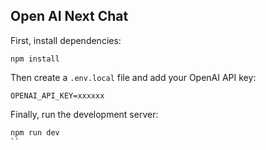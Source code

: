 ## Open AI Next Chat

First, install dependencies:

```
npm install
```

Then create a `.env.local` file and add your OpenAI API key:

```
OPENAI_API_KEY=xxxxxx
```

Finally, run the development server:

```bash
npm run dev
``
